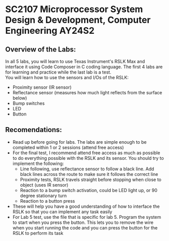# SC2107 Microprocessor System Design & Development, Computer Engineering AY24S2<br/>

## Overview of the Labs:
In all 5 labs, you will learn to use Texas Instrument's RSLK Max and interface it using Code Composer in C coding language. The first 4 labs are for learning and practice while the last lab is a test. <br/>
You will learn how to use the sensors and I/Os of the RSLK:<br/>
- Proximity sensor (IR sensor)
- Reflectance sensor (measures how much light reflects from the surface below)
- Bump switches
- LED
- Button

## Recomendations:
- Read up before going for labs. The labs are simple enough to be completed within 1 or 2 sessions (attend free access)
- For the final test, I recommend attend free access as much as possible to do everything possible with the RSLK and its sensor. You should try to implement the following:
    - Line following, use reflectance sensor to follow a black line. Add black lines across the route to make sure it follows the correct line
    - Proximity tests, RSLK travels straight before stopping when close to object (uses IR sensor)
    - Reaction to a bump switch activation, could be LED light up, or 90 degree stationary turn
    - Reaction to a button press
- These will help you have a good understanding of how to interface the RSLK so that you can implement any task easily
- For Lab 5 test, use the file that is specific for lab 5. Program the system to start when you press the button. This lets you to remove the wire when you start running the code and you can press the button for the RSLK to perform its task
